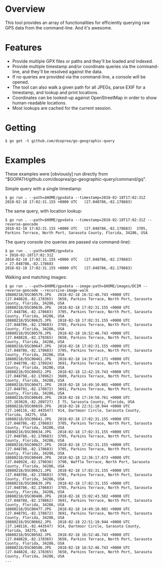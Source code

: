 # Overview

This tool provides an array of functionalities for efficiently querying raw GPS data from the command-line. And it's awesome.


# Features

- Provide multiple GPX files or paths and they'll be loaded and indexed.
- Provide multiple timestamp and/or coordinate queries via the command-line, and they'll be resolved against the data.
- If no queries are provided via the command-line, a console will be opened.
- The tool can also walk a given path for all JPEGs, parse EXIF for a timestamp, and lookup and print locations.
- Coordinates can be looked-up against OpenStreetMap in order to show human-readable locations.
- Most lookups are cached for the current session.


# Getting

```
$ go get -t github.com/dsoprea/go-geographic-query
```


# Examples

These examples were [obviously] run directly from "$GOPATH/github.com/dsoprea/go-geographic-query/command/gq".

Simple query with a single timestamp:

```
$ go run . --path=$HOME/gpxdata --timestamp=2018-02-18T17:02:31Z
2018-02-18 17:02:31.155 +0000 UTC   (27.048786,-82.178683)
```

The same query, with location lookup:

```
$ go run . --path=$HOME/gpxdata --timestamp=2018-02-18T17:02:31Z --reverse-geocode
2018-02-18 17:02:31.155 +0000 UTC   (27.048786,-82.178683)  3705, Parkins Terrace, North Port, Sarasota County, Florida, 34286, USA
```


The query console (no queries are passed via command-line):

```
$ go run . --path=$HOME/gpxdata
> 2018-02-18T17:02:31Z
2018-02-18 17:02:31.155 +0000 UTC   (27.048786,-82.178683)
> 27.048786,-82.178683
2018-02-18 17:02:31.155 +0000 UTC   (27.048786,-82.178683)
```


Walking and matching images:

```
$ go run . --path=$HOME/gpxdata --image-path=$HOME/images/DCIM --reverse-geocode --recursive-image-walk
10880218/DSC00579.JPG   2018-02-18 16:52:46.743 +0000 UTC   (27.048828,-82.178365)  3650, Parkins Terrace, North Port, Sarasota County, Florida, 34286, USA
10880218/DSC00636.JPG   2018-02-18 17:02:31.155 +0000 UTC   (27.048786,-82.178683)  3705, Parkins Terrace, North Port, Sarasota County, Florida, 34286, USA
10880218/DSC00625.JPG   2018-02-18 17:02:31.155 +0000 UTC   (27.048786,-82.178683)  3705, Parkins Terrace, North Port, Sarasota County, Florida, 34286, USA
10880218/DSC00578.JPG   2018-02-18 16:52:46.743 +0000 UTC   (27.048828,-82.178365)  3650, Parkins Terrace, North Port, Sarasota County, Florida, 34286, USA
10880218/DSC00647.JPG   2018-02-18 17:02:31.155 +0000 UTC   (27.048786,-82.178683)  3705, Parkins Terrace, North Port, Sarasota County, Florida, 34286, USA
10880218/DSC00461.JPG   2018-02-18 14:37:47.171 +0000 UTC   (27.048798,-82.178924)  3691, Parkins Terrace, North Port, Sarasota County, Florida, 34286, USA
10880218/DSC00452.JPG   2018-02-18 12:42:19.743 +0000 UTC   (27.048798,-82.178962)  3689, Parkins Terrace, North Port, Sarasota County, Florida, 34286, USA
10880218/DSC00471.JPG   2018-02-18 14:49:10.081 +0000 UTC   (27.048791,-82.178872)  3691, Parkins Terrace, North Port, Sarasota County, Florida, 34286, USA
10880218/DSC00649.JPG   2018-02-18 17:19:50.761 +0000 UTC   (27.103028,-82.289727)  I 75, Sarasota County, Florida, USA
10880218/DSC00659.JPG   2018-02-18 22:51:10.944 +0000 UTC   (27.140116,-82.443547)  914, Dartmoor Circle, Sarasota County, Florida, 34275, USA
10880218/DSC00641.JPG   2018-02-18 17:02:31.155 +0000 UTC   (27.048786,-82.178683)  3705, Parkins Terrace, North Port, Sarasota County, Florida, 34286, USA
10880218/DSC00634.JPG   2018-02-18 17:02:31.155 +0000 UTC   (27.048786,-82.178683)  3705, Parkins Terrace, North Port, Sarasota County, Florida, 34286, USA
10880218/DSC00627.JPG   2018-02-18 17:02:31.155 +0000 UTC   (27.048786,-82.178683)  3705, Parkins Terrace, North Port, Sarasota County, Florida, 34286, USA
10880218/DSC00449.JPG   2018-02-18 12:36:17.673 +0000 UTC   (27.048928,-82.179036)  3790, Waffle Terrace, North Port, Sarasota County, Florida, 34286, USA
10880218/DSC00621.JPG   2018-02-18 17:02:31.155 +0000 UTC   (27.048786,-82.178683)  3705, Parkins Terrace, North Port, Sarasota County, Florida, 34286, USA
10880218/DSC00639.JPG   2018-02-18 17:02:31.155 +0000 UTC   (27.048786,-82.178683)  3705, Parkins Terrace, North Port, Sarasota County, Florida, 34286, USA
10880218/DSC00486.JPG   2018-02-18 15:02:43.502 +0000 UTC   (27.048788,-82.178862)  3691, Parkins Terrace, North Port, Sarasota County, Florida, 34286, USA
10880218/DSC00477.JPG   2018-02-18 14:49:10.081 +0000 UTC   (27.048791,-82.178872)  3691, Parkins Terrace, North Port, Sarasota County, Florida, 34286, USA
10880218/DSC00662.JPG   2018-02-18 22:51:10.944 +0000 UTC   (27.140116,-82.443547)  914, Dartmoor Circle, Sarasota County, Florida, 34275, USA
10880218/DSC00582.JPG   2018-02-18 16:52:46.743 +0000 UTC   (27.048828,-82.178365)  3650, Parkins Terrace, North Port, Sarasota County, Florida, 34286, USA
10880218/DSC00586.JPG   2018-02-18 16:52:46.743 +0000 UTC   (27.048828,-82.178365)  3650, Parkins Terrace, North Port, Sarasota County, Florida, 34286, USA
...
```
